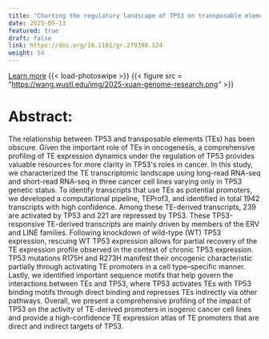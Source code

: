 ```yaml
---
title: "Charting the regulatory landscape of TP53 on transposable elements in cancer"
date: 2025-05-13
featured: true
draft: false
link: https://doi.org/10.1101/gr.279398.124
weight: 54
---
```


[Learn more](https://doi.org/10.1101/gr.279398.124)
{{< load-photoswipe >}}
{{< figure src = "https://wang.wustl.edu/img/2025-xuan-genome-research.png" >}}

# Abstract:
The relationship between TP53 and transposable elements (TEs) has been obscure. Given the important role of TEs in oncogenesis, a comprehensive profiling of TE expression dynamics under the regulation of TP53 provides valuable resources for more clarity in TP53's roles in cancer. In this study, we characterized the TE transcriptomic landscape using long-read RNA-seq and short-read RNA-seq in three cancer cell lines varying only in TP53 genetic status. To identify transcripts that use TEs as potential promoters, we developed a computational pipeline, TEProf3, and identified in total 1942 transcripts with high confidence. Among these TE-derived transcripts, 239 are activated by TP53 and 221 are repressed by TP53. These TP53-responsive TE-derived transcripts are mainly driven by members of the ERV and LINE families. Following knockdown of wild-type (WT) TP53 expression, rescuing WT TP53 expression allows for partial recovery of the TE expression profile observed in the context of chronic TP53 expression. TP53 mutations R175H and R273H manifest their oncogenic characteristic partially through activating TE promoters in a cell type–specific manner. Lastly, we identified important sequence motifs that help govern the interactions between TEs and TP53, where TP53 activates TEs with TP53 binding motifs through direct binding and represses TEs indirectly via other pathways. Overall, we present a comprehensive profiling of the impact of TP53 on the activity of TE-derived promoters in isogenic cancer cell lines and provide a high-confidence TE expression atlas of TE promoters that are direct and indirect targets of TP53.
